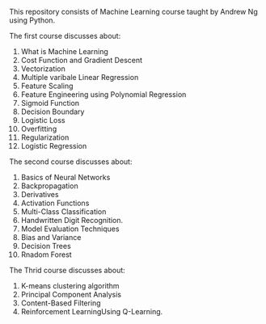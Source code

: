 This repository consists of Machine Learning course taught by Andrew Ng using Python. 

The first course discusses about:
1. What is Machine Learning
2. Cost Function and Gradient Descent
3. Vectorization
4. Multiple varibale Linear Regression
5. Feature Scaling
6. Feature Engineering using Polynomial Regression
7. Sigmoid Function
8. Decision Boundary
9. Logistic Loss
10. Overfitting
11. Regularization
12. Logistic Regression

The second course discusses about:
1. Basics of Neural Networks
2. Backpropagation
3. Derivatives
4. Activation Functions
5. Multi-Class Classification
6. Handwritten Digit Recognition.
7. Model Evaluation Techniques
8. Bias and Variance
9. Decision Trees
10. Rnadom Forest

The Thrid course discusses about:
1. K-means clustering algorithm
2. Principal Component Analysis
3. Content-Based Filtering
4. Reinforcement LearningUsing Q-Learning. 
